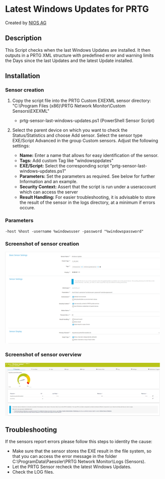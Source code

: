 # Latest Windows Updates for PRTG
 Created by [NIOS AG](https://nios.ch)
 
 ## Description
This Script checks when the last Windows Updates are installed. It then outputs in a PRTG XML structure with predefined error and warning limits the Days since the last Updates and the latest Update installed.

## Installation
### Sensor creation
 1. Copy the script file into the PRTG Custom EXEXML sensor directory:
    "C:\Program Files (x86)\PRTG Network Monitor\Custom Sensors\EXEXML"

	- prtg-sensor-last-windows-updates.ps1 (PowerShell Sensor Script)

 2. Select the parent device on which you want to check the Status/Statistics and choose Add sensor. Select the sensor type EXE/Script Advanced in the group Custom sensors. Adjust the following settings:

	- **Name:** Enter a name that allows for easy identification of the sensor.
	- **Tags:** Add custom Tag like "windowsppdates"
	- **EXE/Script:** Select the corresponding script "prtg-sensor-last-windows-updates.ps1"
	- **Parameters:** Set the parameters as required. See below for further Information and an example.
	- **Security Context:** Assert that the script is run under a useraccount which can access the server
	- **Result Handling:** For easier troubleshooting, it is advisable to store the result of the sensor in the logs directory, at a minimum if errors occure.

### Parameters
    -host %host -username %windowsuser -password "%windowspassword"

### Screenshot of sensor creation
![Windows Update Sensor Configuration](https://github.com/NIOSAG/prtg-sensor-last-windows-updates/blob/main/prtg-sensor-last-windows-updates.PNG?raw=true "Sensor Configuration")

### Screenshot of sensor overview
![Windows Update Sensor Overview](https://github.com/NIOSAG/prtg-sensor-last-windows-updates/blob/main/prtg-sensor-last-windows-updates-overview.PNG?raw=true "Sensor Details")

## Troubleshooting
If the sensors report errors please follow this steps to identity the cause:

- Make sure that the sensor stores the EXE result in the file system, so that you can access the error message in the folder C:\ProgramData\Paessler\PRTG Network Monitor\Logs (Sensors).
- Let the PRTG Sensor recheck the latest Windows Updates.
- Check the LOG files.
